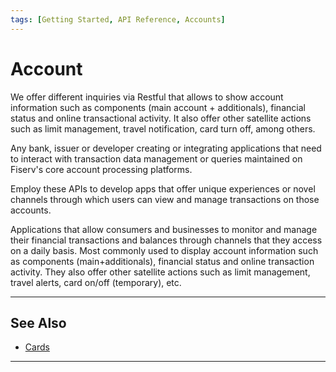 ```yaml
---
tags: [Getting Started, API Reference, Accounts]
---
```


# Account

We offer different inquiries via Restful that allows to show account information such as components (main account + additionals), financial status and online transactional activity. 
It also offer other satellite actions such as limit management, travel notification, card turn off, among others.

<!--
type: tab
titles: Who is it for, How is it used, Potential uses
-->

Any bank, issuer or developer creating or integrating applications that need to interact with transaction data management or queries maintained on Fiserv's core account processing platforms.

<!--
type: tab
-->

Employ these APIs to develop apps that offer unique experiences or novel channels through which users can view and manage transactions on those accounts.

<!--
type: tab
-->

Applications that allow consumers and businesses to monitor and manage their financial transactions and balances through channels that they access on a daily basis. Most commonly used to display account information such as components (main+additionals), financial status and online transaction activity. They also offer other satellite actions such as limit management, travel alerts, card on/off (temporary), etc.

<!-- type: tab-end -->

---

## See Also

- [Cards](?path=docs/api-reference/2-cards.md)

---
